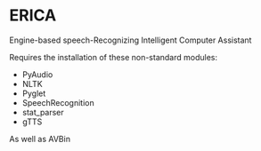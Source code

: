 # ERICA
Engine-based speech-Recognizing Intelligent Computer Assistant


Requires the installation of these non-standard modules:
  * PyAudio
  * NLTK
  * Pyglet
  * SpeechRecognition
  * stat_parser
  * gTTS
  
  
  
 As well as AVBin
